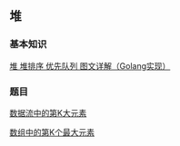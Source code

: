 ## 堆
### 基本知识
[堆 堆排序 优先队列 图文详解（Golang实现）](https://www.cnblogs.com/yahuian/p/11945144.html)
### 题目
[数据流中的第K大元素](https://leetcode-cn.com/problems/kth-largest-element-in-a-stream/)

[数组中的第K个最大元素](https://leetcode-cn.com/problems/kth-largest-element-in-an-array/)
